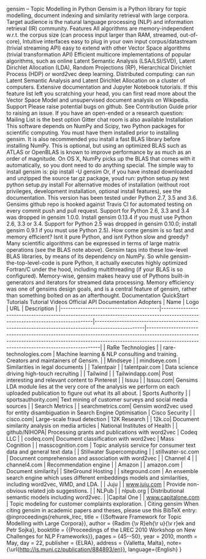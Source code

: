 gensim – Topic Modelling in Python Gensim is a Python library for topic modelling, document indexing and similarity retrieval with large corpora. Target audience is the natural language processing (NLP) and information retrieval (IR) community. Features All algorithms are memory-independent w.r.t. the corpus size (can process input larger than RAM, streamed, out-of-core), Intuitive interfaces easy to plug in your own input corpus/datastream (trivial streaming API) easy to extend with other Vector Space algorithms (trivial transformation API) Efficient multicore implementations of popular algorithms, such as online Latent Semantic Analysis (LSA/LSI/SVD), Latent Dirichlet Allocation (LDA), Random Projections (RP), Hierarchical Dirichlet Process (HDP) or word2vec deep learning. Distributed computing: can run Latent Semantic Analysis and Latent Dirichlet Allocation on a cluster of computers. Extensive documentation and Jupyter Notebook tutorials. If this feature list left you scratching your head, you can first read more about the Vector Space Model and unsupervised document analysis on Wikipedia. Support Please raise potential bugs on github. See Contribution Guide prior to raising an issue. If you have an open-ended or a research question: Mailing List is the best option Gitter chat room is also available Installation This software depends on NumPy and Scipy, two Python packages for scientific computing. You must have them installed prior to installing gensim. It is also recommended you install a fast BLAS library before installing NumPy. This is optional, but using an optimized BLAS such as ATLAS or OpenBLAS is known to improve performance by as much as an order of magnitude. On OS X, NumPy picks up the BLAS that comes with it automatically, so you dont need to do anything special. The simple way to install gensim is: pip install -U gensim Or, if you have instead downloaded and unzipped the source tar.gz package, youd run: python setup.py test python setup.py install For alternative modes of installation (without root privileges, development installation, optional install features), see the documentation. This version has been tested under Python 2.7, 3.5 and 3.6. Gensims github repo is hooked against Travis CI for automated testing on every commit push and pull request. Support for Python 2.6, 3.3 and 3.4 was dropped in gensim 1.0.0. Install gensim 0.13.4 if you must use Python 2.6, 3.3 or 3.4. Support for Python 2.5 was dropped in gensim 0.10.0; install gensim 0.9.1 if you must use Python 2.5). How come gensim is so fast and memory efficient? Isnt it pure Python, and isnt Python slow and greedy? Many scientific algorithms can be expressed in terms of large matrix operations (see the BLAS note above). Gensim taps into these low-level BLAS libraries, by means of its dependency on NumPy. So while gensim-the-top-level-code is pure Python, it actually executes highly optimized Fortran/C under the hood, including multithreading (if your BLAS is so configured). Memory-wise, gensim makes heavy use of Pythons built-in generators and iterators for streamed data processing. Memory efficiency was one of gensims design goals, and is a central feature of gensim, rather than something bolted on as an afterthought. Documentation QuickStart Tutorials Tutorial Videos Official API Documentation Adopters | Name | Logo | URL | Description | |----------------------------------------|--------------------------------------------------------------------------------------------------------------------------------|--------------------------------------------------------------------------------------------------|-----------------------------------------------------------------------------------------------------------------------------------------------------------------------------------------------------------------------| | RaRe Technologies | | rare-technologies.com | Machine learning & NLP consulting and training. Creators and maintainers of Gensim. | | Mindseye | | mindseye.com | Similarities in legal documents | | Talentpair | | talentpair.com | Data science driving high-touch recruiting | | Tailwind | | Tailwindapp.com| Post interesting and relevant content to Pinterest | | Issuu | | Issuu.com| Gensims LDA module lies at the very core of the analysis we perform on each uploaded publication to figure out what its all about. | Sports Authority | | sportsauthority.com| Text mining of customer surveys and social media sources | | Search Metrics | | searchmetrics.com| Gensim word2vec used for entity disambiguation in Search Engine Optimisation | Cisco Security | | cisco.com| Large-scale fraud detection | 12K Research | | 12k.co| Document similarity analysis on media articles | National Institutes of Health | | github/NIHOPA| Processing grants and publications with word2vec | Codeq LLC | | codeq.com| Document classification with word2vec | Mass Cognition | | masscognition.com | Topic analysis service for consumer text data and general text data | | Stillwater Supercomputing | | stillwater-sc.com | Document comprehension and association with word2vec | | Channel 4 | | channel4.com | Recommendation engine | | Amazon | | amazon.com | Document similarity| | SiteGround Hosting | | siteground.com | An ensemble search engine which uses different embeddings models and similarities, including word2vec, WMD, and LDA. | | Juju | | www.juju.com | Provide non-obvious related job suggestions. | | NLPub | | nlpub.org | Distributional semantic models including word2vec. | |Capital One | | www.capitalone.com | Topic modeling for customer complaints exploration. | Citing gensim When citing gensim in academic papers and theses, please use this BibTeX entry: @inproceedings{rehurek_lrec, title = {{Software Framework for Topic Modelling with Large Corpora}}, author = {Radim {\v R}eh{\r u}{\v r}ek and Petr Sojka}, booktitle = {{Proceedings of the LREC 2010 Workshop on New Challenges for NLP Frameworks}}, pages = {45--50}, year = 2010, month = May, day = 22, publisher = {ELRA}, address = {Valletta, Malta}, note={\url{http://is.muni.cz/publication/884893/en}}, language={English} }